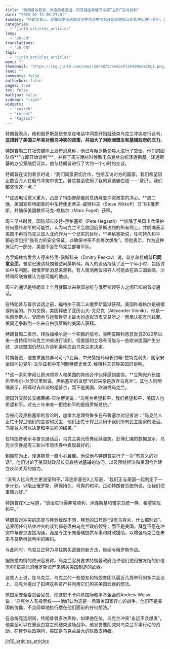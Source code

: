 ```yaml
---
title: "特朗普与普京、泽连斯基通话，同意就结束俄乌冲突“立即”启动谈判"
date: "2025-02-13 06:27:01"
summary: "特朗普表示，他和俄罗斯总统普京在电话中同意开始就结束乌克兰冲突进行谈判，这扭转了美国三年来对俄乌冲突..."
categories:
  - "jin10_articles_articles"
lang:
  - "zh-CN"
translations:
  - "zh-CN"
tags:
  - "jin10_articles_articles"
menu: ""
thumbnail: "https://img.jin10.com/news/24/08/5rnvA3sPiSP48NndmIFp1.png/lite"
lead: ""
comments: false
authorbox: false
pager: true
toc: false
mathjax: false
sidebar: "right"
widgets:
  - "search"
  - "recent"
  - "taglist"
---
```


特朗普表示，他和俄罗斯总统普京在电话中同意开始就结束乌克兰冲突进行谈判，**这扭转了美国三年来对俄乌冲突的政策，并加大了对欧洲盟友和基辅政府的压力**。

特朗普周三在社交媒体上发布消息称，他已与俄罗斯领导人进行了交谈，他们的团队将**“立即开始谈判”**，并将于周三晚些时候致电乌克兰总统泽连斯基。泽连斯基的办公室随后证实，他与特朗普进行了大约一个小时的交谈。

特朗普在谈到普京时说：“我们同意密切合作，包括互访对方的国家。我们希望阻止数百万人在俄乌冲突中丧生。普京甚至使用了我的竞选座右铭——‘常识’。我们都坚信这一点。”

**这通电话意义重大，凸显了特朗普颠覆前总统拜登冲突政策的决心。**周二晚，美国宣布特朗普的中东特使史蒂夫-威特科夫（Steve Witkoff）已飞往俄罗斯，并确保美国教师马克-福格尔（Marc Fogel）获释。

周三早些时候，国防部长皮特-黑格塞斯（Pete Hegseth）**排除了美国出兵保护任何最终和平的可能性，认为乌克兰不会收回俄罗斯占领的所有领土，并明确表示美国不再将乌克兰加入北约作为一个现实的目标。**黑格塞斯说，任何持久和平都必须包括“强有力的安全保证，以确保冲突不会再次爆发”。但他表示，作为这种保证的一部分，美国不会在乌克兰部署军队。

克里姆林宫发言人德米特里-佩斯科夫（Dmitry Peskov）说，普京和特朗普**已同意会面**，普京已邀请特朗普访问莫斯科。两人的谈话持续了近一个半小时，包括讨论中东问题。据俄罗斯消息来源称，有人猜测两位领导人可能会在第三国会晤，沙特和阿联酋被认为是可能的地点。

周三的通话是特朗普上个月就职以来美国总统与俄罗斯领导人之间已知的首次通话。

在特朗普与普京谈话之前，福格尔于周二从俄罗斯监狱获释。美国称福格尔是被错误拘留的。作为交换，美国释放了亚历山大-文尼克（Alexander Vinnik），他是一名俄罗斯人，曾因参与运营世界上最大的虚拟货币交易所之一而承认犯有洗钱罪。美国还争取到一名来自白俄罗斯的美国人获释。

特朗普周二表示，释放福格尔是一个积极的信号，表明莫斯科愿意就自2022年以来一直持续的乌克兰冲突进行谈判。但美国的立场有可能与一些欧洲盟国产生分歧，这些盟国仍然认为谈判条件应由乌克兰来决定。

特朗普说，他要求国务卿马可-卢比奥、中央情报局局长约翰-拉特克利夫、国家安全顾问迈克尔-瓦尔兹和中东问题特使史蒂夫-维特科夫领导美国的谈判。

**这一系列举动让欧洲领导人和美国的其他合作伙伴感到震惊。**立陶宛外长加布里埃尔-兰茨贝里斯说，黑格塞斯的设想“听起来像是放弃乌克兰”。其他人则明确表示，阻碍过去和谈的是普京，而不是美国、欧洲或乌克兰。

德国外交部长安娜莱娜-贝尔博克说：“乌克兰希望和平，我们希望和平，美国人也希望和平。过去三年来唯一拒绝和平的是俄罗斯总统。”

当被问及黑格塞斯的言论时，加拿大总理特鲁多在布鲁塞尔对记者说：“乌克兰人正忙于捍卫他们的主权和民主，他们正忙于捍卫适用于我们所有民主国家的法治。乌克兰人可以决定和平进程的结果。”

在特朗普表示与普京通话后，乌克兰美元债券延续涨势。彭博汇编的数据显示，乌克兰债券是周三新兴市场债券中表现最好的。

到目前为止，泽连斯基一直小心翼翼。他说他与特朗普进行了一次“有意义的对话”。他们讨论了美国财政部长贝森特对基辅的访问，以及围绕经济和资源合作建立伙伴关系的努力。

“没有人比乌克兰更渴望和平，”泽连斯基在X上写道，“我们正与美国一起制定下一步计划，以阻止俄罗斯，确保持久、可靠的和平。正如特朗普总统所说，让我们把事情办好。”

特朗普在X上写道，“谈话进行得非常顺利，泽连斯基和普京总统一样，希望实现和平。”

特朗普对冲突的态度与拜登截然不同，拜登的口号是“没有乌克兰，什么都别谈”，这表明任何结束冲突的谈判都必须由乌克兰政府领导，而不是美国。拜登不愿在冲突中与普京直接沟通，而是专注于向基辅提供军事和财政援助，以增强乌克兰在未来与莫斯科谈判中的筹码。

与此同时，乌克兰正努力寻找购买武器的新方法，继续与俄罗斯作战。

据熟悉内情的欧洲官员称，乌克兰官员要求特朗普政府允许他们使用被冻结的价值3000亿美元的俄罗斯资产来购买美国制造的武器。

这些人士说，在乌克兰、乌克兰的一些盟友和特朗普团队最近几周举行的多次会议上，乌克兰提出了扣押这些资产并利用它们购买美国武器的想法。

前国家安全委员会官员、现就职于卡内基国际和平基金会的Andrew Weiss说：“乌克兰人有投票权——他们认为这是一场事关国家存亡的战争，他们不是美国的傀儡，不会简单地执行摆在他们面前的任何想法。”

在总统竞选期间，特朗普曾多次声称，如果他在位，乌克兰冲突“永远不会爆发”，他甚至可以在重返白宫之前结束这场战争。他发誓要削减对乌克兰军事行动的资助。在拜登执政期间，美国是乌克兰最大的财政支持者。

[jin10_articles_articles](https://xnews.jin10.com/details/162949)
